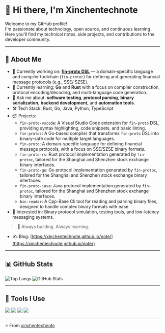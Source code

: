 # 👋 Hi there, I'm Xinchentechnote

Welcome to my GitHub profile!  
I'm passionate about technology, open source, and continuous learning.  
Here you'll find my technical notes, side projects, and contributions to the developer community.

---

## 🚀 About Me

- 🔭 Currently working on: [**fin-proto DSL**](https://github.com/xinchentechnote/fin-protoc) — a domain-specific language and compiler toolchain (`fin-protoc`) for defining and generating financial message protocols (e.g., SSE/ SZSE).
- 🌱 Currently learning: **Go** and **Rust** with a focus on compiler construction, protocol encoding/decoding, and multi-language code generation.
- 💬 Ask me about: **software testing**, **protocol parsing**, **binary serialization**, **backend development**, and **automation tools**.
- 🛠 Tech Stack: Rust, Go, Java, Python, TypeScript
- 📦 Projects:
  - `fin-proto-vscode`: A Visual Studio Code extension for `fin-proto` DSL, providing syntax highlighting, code snippets, and basic linting.
  - `fin-protoc`: A Go-based compiler that transforms `fin-proto` DSL into binary-safe code for multiple target languages.
  - `fin-proto`: A domain-specific language for defining financial message protocols, with a focus on SSE/SZSE binary formats.
  - `fin-proto-rs`: Rust protocol implementation generated by `fin-protoc`, tailored for the Shanghai and Shenzhen stock exchange binary interfaces.
  - `fin-proto-go`: Go protocol implementation generated by `fin-protoc`, tailored for the Shanghai and Shenzhen stock exchange binary interfaces.
  - `fin-proto-java`: Java protocol implementation generated by `fin-protoc`, tailored for the Shanghai and Shenzhen stock exchange binary interfaces.
  - `bin-reader`: A Cpp-Base Cli tool for reading and parsing binary files, designed to handle complex binary formats with ease.
- 🧪 Interested in: Binary protocol simulation, testing tools, and low-latency messaging systems.

> 🚧 Always building. Always learning.

- ✍️ Blog: [https://xinchentechnote.github.io/note/](https://xinchentechnote.github.io/note/)

---

## 📊 GitHub Stats

![Top Langs](https://github-readme-stats.vercel.app/api/top-langs/?username=xinchentechnote&layout=compact&hide=html,css)
![GitHub Stats](https://github-readme-stats.vercel.app/api?username=xinchentechnote&show_icons=true&theme=default)

---

## 🧰 Tools I Use

<img src="https://img.shields.io/badge/Code-Visual%20Studio%20Code-blue?logo=visualstudiocode&logoColor=white" />
<img src="https://img.shields.io/badge/Shell-Bash-blue?logo=gnubash&logoColor=white" />
<img src="https://img.shields.io/badge/OS-Ubuntu-orange?logo=ubuntu&logoColor=white" />
<img src="https://img.shields.io/badge/Containers-Docker-blue?logo=docker&logoColor=white" />

---

⭐️ From [xinchentechnote](https://github.com/xinchentechnote)
